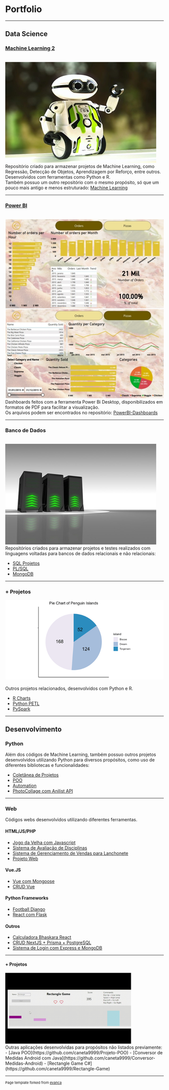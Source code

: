 # Portfolio

---

## Data Science
### [Machine Learning 2](https://github.com/caneta9999/UsandoMachineLearning-Projetos2)
<br/><img src="images/machine_learning.jpg?raw=true"/>
<br/>Repositório criado para armazenar projetos de Machine Learning, como Regressão, Detecção de Objetos, Aprendizagem por Reforço, entre outros. Desenvolvidos com ferramentas como Python e R.
<br/>Também possuo um outro repositório com o mesmo propósito, só que um pouco mais antigo e menos estruturado: [Machine Learning](https://github.com/caneta9999/UsandoMachineLearning-Projetos)

---
### [Power BI](https://drive.google.com/drive/u/0/folders/1o1pWwGThcNKxJIpAcpyJP4Ejw6yietJW)
<br/><img src="images/dashboard_pizza1.jpg?raw=true"/> <img src="images/dashboard_pizza2.jpg?raw=true"/>
<br/>Dashboards feitos com a ferramenta Power Bi Desktop, disponibilizados em formatos de PDF para facilitar a visualização.
<br/>Os arquivos podem ser encontrados no repositório: [PowerBI-Dashboards](https://github.com/caneta9999/PowerBI-Dashboards)

---
### Banco de Dados
<br/><img src="images/banco_de_dados.jpg?raw=true"/>
<br/>Repositórios criados para armazenar projetos e testes realizados com linguagens voltadas para bancos de dados relacionais e não relacionais:
- [SQL Projetos](https://github.com/caneta9999/UsandoSQL-Projetos)
- [PL/SQL](https://github.com/caneta9999/PLSQL-Tests)
- [MongoDB](https://github.com/caneta9999/MongoDB)

---
### + Projetos
![](./images/charts.gif) <br/>
<br/> Outros projetos relacionados, desenvolvidos com Python e R.
- [R Charts](https://github.com/caneta9999/R-Charts)
- [Python PETL](https://github.com/caneta9999/Python-PETL)
- [PySpark](https://github.com/caneta9999/PySpark)

---
## Desenvolvimento
### Python
Além dos códigos de Machine Learning, também possuo outros projetos desenvolvidos utilizando Python para diversos propósitos, como uso de diferentes bibliotecas e funcionalidades:
- [Coletânea de Projetos](https://github.com/caneta9999/UsandoPython-Projetos)
- [POO](https://github.com/caneta9999/OOPPython)
- [Automation](https://github.com/caneta9999/AutomationPython)
- [PhotoCollage com Anilist API](https://github.com/caneta9999/PhotoCollage_AnimeCharacters)

---
### Web
Códigos webs desenvolvidos utilizando diferentes ferramentas.
#### HTML/JS/PHP
- [Jogo da Velha com Javascript](https://github.com/caneta9999/JavaScript-Jogo-da-Velha)
- [Sistema de Avaliação de Disciplinas](https://github.com/caneta9999/sistema-avaliacaodisciplinas)
- [Sistema de Gerenciamento de Vendas para Lanchonete](https://github.com/caneta9999/sgv-lanchonete)
- [Projeto Web](https://github.com/caneta9999/Projeto-Web)

#### Vue.JS
- [Vue com Mongoose](https://github.com/caneta9999/Teste-Vue-Mongoose-Express-Axios)
- [CRUD Vue](https://github.com/caneta9999/CRUD-Vue-JSONServer-Axios)

#### Python Frameworks
- [Football Django](https://github.com/caneta9999/Football-Django)
- [React com Flask](https://github.com/caneta9999/Teste-React-Flask)

#### Outros
- [Calculadora Bhaskara React](https://github.com/caneta9999/Calculadora-Bhaskara-React)
- [CRUD NextJS + Prisma + PostgreSQL](https://github.com/caneta9999/CRUD-NextJS-Prisma-PostgreSQL)
- [Sistema de Login com Express e MongoDB](https://github.com/caneta9999/SistemaLogin-Express-MongoDB)

---
#### + Projetos
<img src="images/rectangle_game.gif?raw=true" width="400"/>
<br/>Outras aplicações desenvolvidas para propósitos não listados previamente:
- [Java POO](https://github.com/caneta9999/Projeto-POO)
- [Conversor de Medidas Android com Java](https://github.com/caneta9999/Conversor-Medidas-Android)
- [Rectangle Game C#](https://github.com/caneta9999/Rectangle-Game)

---
<p style="font-size:11px">Page template forked from <a href="https://github.com/evanca/quick-portfolio">evanca</a></p>
<!-- Remove above link if you don't want to attibute -->

